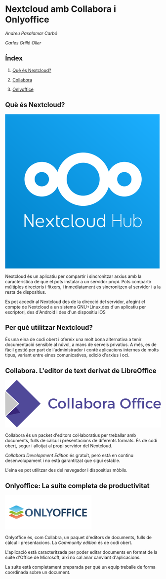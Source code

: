 # Nextcloud amb Collabora i Onlyoffice

*Andreu Pasalamar Carbó*

*Carles Grilló Oller*

## Índex

1. [Què és Nextcloud?](#quees)

2. [Collabora](#colla)

3. [Onlyoffice](#only)


## Què és Nextcloud?<span id="quees"/>

![](imatges/Nextcloud.png)

Nextcloud és un aplicatiu per compartir i sincronitzar arxius amb la
característica de que el pots instalar a un servidor propi. Pots compartir múltiples
directoris i fitxers, i inmediatament es sincronitzen al servidor i a la resta de dispositius.

Es pot accedir al Nextcloud des de la direcció del servidor, afegint el compte de Nextcloud a
un sistema GNU+Linux,des d'un aplicatiu per escriptori, des d'Android i des d'un dispositiu iOS

## Per què utilitzar Nextcloud?

És una eina de codi obert i ofereix una molt bona alternativa a tenir documentació sensible al núvol,
a mans de serveis privatius. A més, es de fàcil gestió per part de l'administrador i conté aplicacions
internes de molts tipus, variant entre eines comunicatives, edició d'arxius i oci.

## Collabora. L'editor de text derivat de LibreOffice<span id="colla"/>

![](imatges/collabora-office-logo.png)

Collabora és un packet d'editors col·laboratius per treballar amb documents, fulls de càlcul i
presentacions de diferents formats. És de codi obert, segur i allotjat al propi servidor del Nextcloud.

*Collabora Development Edition* és gratuït, però està en continu desenvolupament i no està garantitzat
que sigui estable.

L'eina es pot utilitzar des del navegador i dispositius mòbils.

## Onlyoffice: La suite completa de productivitat<span id="only"/>

![](imatges/onlyoffice-logo.png)

Onlyoffice és, com Collabra, un paquet d'editors de documents, fulls de càlcul i presentacions. La
*Community edition* és de codi obert. 

L'aplicació està caracteritzada per poder editar documents en format de la suite d'Office de Microsoft,
així no cal anar canviant d'aplicacions. 

La suite està completament preparada per què un equip treballe de forma coordinada sobre un document.


